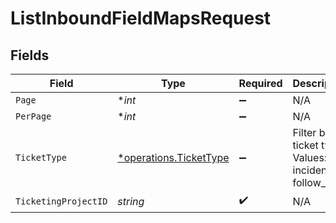 # ListInboundFieldMapsRequest


## Fields

| Field                                                           | Type                                                            | Required                                                        | Description                                                     |
| --------------------------------------------------------------- | --------------------------------------------------------------- | --------------------------------------------------------------- | --------------------------------------------------------------- |
| `Page`                                                          | **int*                                                          | :heavy_minus_sign:                                              | N/A                                                             |
| `PerPage`                                                       | **int*                                                          | :heavy_minus_sign:                                              | N/A                                                             |
| `TicketType`                                                    | [*operations.TicketType](../../models/operations/tickettype.md) | :heavy_minus_sign:                                              | Filter by ticket type. Values: incident, follow_up              |
| `TicketingProjectID`                                            | *string*                                                        | :heavy_check_mark:                                              | N/A                                                             |
